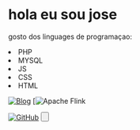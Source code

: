 # hola  eu sou jose 
<p>gosto dos linguages de programaçao:</P>
<li>PHP</li>
<li>MYSQL</li>
<li>JS</li>
<li>CSS</li>
<li>HTML</li>


[![Blog](https://img.shields.io/badge/TikTok-000000?style=for-the-badge&logo=tiktok&logoColor=white)]()
[![Apache Flink](https://camo.githubusercontent.com/386e1a6cd3d81f99bbe5584123517770aaaf403dce6bd4077bc2f0ecf18bfc29/68747470733a2f2f6769746875622d726561646d652d73746174732e76657263656c2e6170702f6170693f757365726e616d653d616e7572616768617a72612673686f775f69636f6e733d7472756526686964653d636f6e74726962732c7072732663616368655f7365636f6e64733d3836343030267468656d653d7472616e73706172656e74)

 [![GitHub](https://img.shields.io/badge/github-%23121011.svg?style=for-the-badge&logo=github&logoColor=white)](https://josemoises2007.github.io/josemoises2007/)
 <button></buttom>
